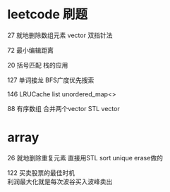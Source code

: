 # leetcode 刷题

27 就地删除数组元素 vector 双指针法

72 最小编辑距离    

20 括号匹配 栈的应用

127 单词接龙 BFS广度优先搜索

146 LRUCache list unordered_map<>

88  有序数组 合并两个vector  STL vector

# array

26 就地删除重复元素 
直接用STL sort unique erase做的

122 买卖股票的最佳时机  
利润最大化就是每次波谷买入波峰卖出


